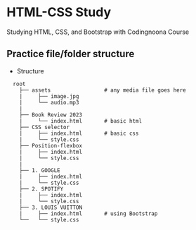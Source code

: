 # HTML-CSS Study

Studying HTML, CSS, and Bootstrap with Codingnoona Course

## Practice file/folder structure

- Structure

```
  root
    ├── assets                 # any media file goes here
    |     ├── image.jpg
    |     └── audio.mp3
    |
    ├── Book Review 2023
    |     └── index.html       # basic html
    ├── CSS selector
    |     ├── index.html       # basic css
    |     └── style.css
    ├── Position-flexbox
    |     ├── index.html
    |     └── style.css
    |
    ├── 1. GOOGLE
    |     ├── index.html
    |     └── style.css
    ├── 2. SPOTIFY
    |     ├── index.html
    |     └── style.css
    ├── 3. LOUIS VUITTON
    |     ├── index.html       # using Bootstrap
    └──   └── style.css

```
